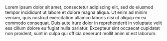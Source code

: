 Lorem ipsum dolor sit amet, consectetur adipiscing elit, sed do eiusmod tempor incididunt ut labore
et   dolore magna aliqua. Ut enim ad minim veniam, quis nostrud exercitation ullamco laboris nisi ut
aliquip ex ea commodo consequat. Duis aute irure dolor in reprehenderit in voluptate velit ess
 cillum dolore eu fugiat nulla pariatur. Excepteur sint occaecat cupidatat non proident,
 sunt in culpa qui officia deserunt mollit anim id est laborum.
    